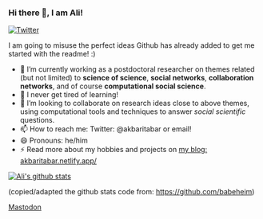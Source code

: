 ### Hi there 👋, I am Ali!

[![Twitter](https://img.shields.io/twitter/follow/akbaritabar.svg?style=social&label=@Akbaritabar)](https://twitter.com/akbaritabar)

I am going to misuse the perfect ideas Github has already added to get me started with the readme! :)


- 🔭 I’m currently working as a postdoctoral researcher on themes related (but not limited) to __science of science__, __social networks__, __collaboration networks__, and of course __computational social science__.
- 🌱 I never get tired of learning!
- 👯 I’m looking to collaborate on research ideas close to above themes, using computational tools and techniques to answer _social scientific_ questions.
- 📫 How to reach me: Twitter: @akbaritabar or email!
- 😄 Pronouns: he/him
- ⚡ Read more about my hobbies and projects on [my blog: akbaritabar.netlify.app/](http://akbaritabar.netlify.app/)

[![Ali's github stats](https://github-readme-stats.vercel.app/api?username=akbaritabar&count_private=true)](https://github.com/anuraghazra/github-readme-stats)

(copied/adapted the github stats code from: https://github.com/babeheim)

<a rel="me" href="https://mastodon.social/@Akbaritabar">Mastodon</a>
